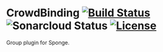 # CrowdBinding  [![Build Status](https://travis-ci.org/OnapleRPG/CrowdBinding.svg?branch=master)](https://travis-ci.org/OnapleRPG/CrowdBinding) ![Sonarcloud Status](https://sonarcloud.io/api/project_badges/measure?project=CrowdBinding&metric=alert_status)  [![License](https://img.shields.io/badge/License-Apache%202.0-blue.svg)](https://opensource.org/licenses/Apache-2.0)
Group plugin for Sponge.
